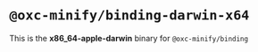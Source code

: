 # `@oxc-minify/binding-darwin-x64`

This is the **x86_64-apple-darwin** binary for `@oxc-minify/binding`
